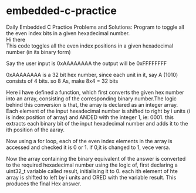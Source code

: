 # embedded-c-practice
Daily Embedded C Practice Problems and Solutions: Program to toggle all the even index bits in a given hexadecimal number.  
Hi there  
This code toggles all the even index positions in a given hexadecimal number (in its binary form)

Say the user input is 0xAAAAAAAA the output will be 0xFFFFFFFF

0xAAAAAAAA is a 32 bit hex number, since each unit in it, say A (1010) consists of 4 bits. so 8 As, make 8x4 = 32 bits

Here i have defined a function, which first converts the given hex number into an array, consisting of the corresponding binary number.The logic behind this conversion is that, the array is declared as an integer array. Each element of the input hexadecimal number is shifted to right by i units (i is index position of array) and ANDED with the integer 1, ie: 0001. this extracts each binary bit of the input hexadecimal number and adds it to the ith position of the aaray.

Now using a for loop, each of the even index elements in the array is accessed and checked it is 0 or 1. if 0,it is changed to 1, vece versa.

Now the array containing the binary equivalent of the answer is converted to the required hexadecimal number using the logic of, first declaring a uint32_t variable called result, initialising it to 0. each ith element of hte array is shifted to left by i units and ORED with the variable result. This produces the final Hex answer.
